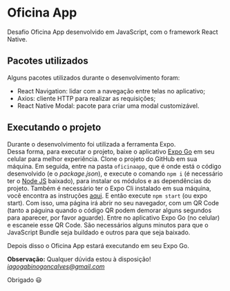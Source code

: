 # Oficina App

Desafio Oficina App desenvolvido em JavaScript, com o framework React Native.

## Pacotes utilizados

Alguns pacotes utilizados durante o desenvolvimento foram:

- React Navigation: lidar com a navegação entre telas no aplicativo;
- Axios: cliente HTTP para realizar as requisições;
- React Native Modal: pacote para criar uma modal customizável.

## Executando o projeto

Durante o desenvolvimento foi utilizada a ferramenta Expo.  
Dessa forma, para executar o projeto, baixe o aplicativo [Expo Go](https://play.google.com/store/apps/details?id=host.exp.exponent&hl=pt_BR&gl=US) em seu celular para melhor experiência.
Clone o projeto do GitHub em sua máquina.
Em seguida, entre na pasta `oficinaapp`, que é onde está o código desenvolvido (e o _package.json_), e execute o comando `npm i` (é necessário ter o [Node JS](https://nodejs.org/) baixado), para instalar os módulos e as dependências do projeto.
Também é necessário ter o Expo Cli instalado em sua máquina, você encontra as instruções [aqui](https://docs.expo.io/workflow/expo-cli/). E então execute `npm start` (ou expo start). Com isso, uma página irá abrir no seu navegador, com um QR Code (tanto a páguina quando o código QR podem demorar alguns segundos para aparecer, por favor aguarde). Entre no aplicativo Expo Go (no celular) e escaneie esse QR Code. São necessários alguns minutos para que o JavaScript Bundle seja buildado e outros para que seja baixado.

Depois disso o Oficina App estará executando em seu Expo Go.

**Observação:** Qualquer dúvida estou à disposição! *iagogabinogoncalves@gmail.com*

Obrigado 😃
